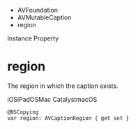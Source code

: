 

- AVFoundation
- AVMutableCaption
-  region 

Instance Property

# region

The region in which the caption exists.

iOSiPadOSMac CatalystmacOS

``` source
@NSCopying
var region: AVCaptionRegion { get set }
```

